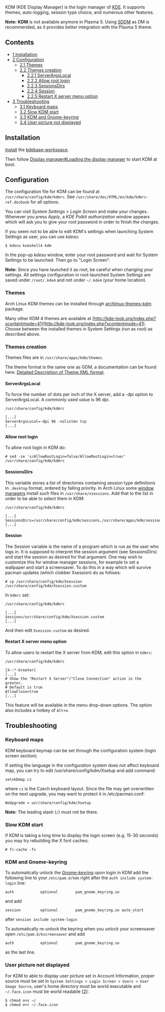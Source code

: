 KDM (KDE Display Manager) is the login manager of [KDE](/index.php/KDE "KDE"). It supports themes, auto-logging, session type choice, and numerous other features.

**Note:** **KDM** is not available anymore in Plasma 5\. Using [SDDM](/index.php/SDDM "SDDM") as DM is recommended, as it provides better integration with the Plasma 5 theme.

## Contents

*   [1 Installation](#Installation)
*   [2 Configuration](#Configuration)
    *   [2.1 Themes](#Themes)
    *   [2.2 Themes creation](#Themes_creation)
        *   [2.2.1 ServerArgsLocal](#ServerArgsLocal)
        *   [2.2.2 Allow root login](#Allow_root_login)
        *   [2.2.3 SessionsDirs](#SessionsDirs)
        *   [2.2.4 Session](#Session)
        *   [2.2.5 Restart X server menu option](#Restart_X_server_menu_option)
*   [3 Troubleshooting](#Troubleshooting)
    *   [3.1 Keyboard maps](#Keyboard_maps)
    *   [3.2 Slow KDM start](#Slow_KDM_start)
    *   [3.3 KDM and Gnome-keyring](#KDM_and_Gnome-keyring)
    *   [3.4 User picture not displayed](#User_picture_not_displayed)

## Installation

[Install](/index.php/Install "Install") the [kdebase-workspace](https://aur.archlinux.org/packages/kdebase-workspace/).

Then follow [Display manager#Loading the display manager](/index.php/Display_manager#Loading_the_display_manager "Display manager") to start KDM at boot.

## Configuration

The configuration file for KDM can be found at `/usr/share/config/kdm/kdmrc`. See `/usr/share/doc/HTML/en/kdm/kdmrc-ref.docbook` for all options.

You can visit _System Settings > Login Screen_ and make your changes. Whenever you press _Apply_, a _KDE Polkit authorization_ window appears which will ask you to give your root password in order to finish the changes.

If you seem not to be able to edit KDM's settings when launching System Settings as user, you can use _kdesu_:

```
$ kdesu kcmshell4 kdm

```

In the pop-up _kdesu_ window, enter your root password and wait for System Settings to be launched. Then go to "Login Screen".

**Note:** Since you have launched it as root, be careful when changing your settings. All settings configuration in root-launched System Settings are saved under `/root/.kde4` and not under `~/.kde4` (your home location).

### Themes

Arch Linux KDM themes can be installed through [archlinux-themes-kdm](https://www.archlinux.org/packages/?name=archlinux-themes-kdm) package.

Many other KDM 4 themes are available at [http://kde-look.org/index.php?xcontentmode=41](http://kde-look.org/index.php?xcontentmode=41). Choose between the installed themes in System Settings (run as root) as described above.

### Themes creation

Themes files are in `/usr/share/apps/kdm/themes`.

The theme format is the same one as GDM, a documentation can be found here: [Detailed Description of Theme XML format](http://projects.gnome.org//gdm/docs/2.18/thememanual.html#descofthemeformat).

#### ServerArgsLocal

To force the number of dots per inch of the X server, add a -dpi option to ServerArgsLocal. A commonly used value is 96 dpi.

 `/usr/share/config/kdm/kdmrc` 

```
[...]
ServerArgsLocal=-dpi 96 -nolisten tcp
[...]
```

#### Allow root login

To allow root login in KDM do:

```
# sed -ie 's/AllowRootLogin=false/AllowRootLogin=true/' /usr/share/config/kdm/kdmrc

```

#### SessionsDirs

This variable stores a list of directories containing session type definitions in `.desktop` format, ordered by falling priority. In Arch Linux some [window managers](/index.php/Window_managers "Window managers") install such files in `/usr/share/xsessions`. Add that to the list in order to be able to select them in KDM:

 `/usr/share/config/kdm/kdmrc` 

```
[...]
SessionsDirs=/usr/share/config/kdm/sessions,/usr/share/apps/kdm/sessions,/usr/share/xsessions
[...]
```

#### Session

The Session variable is the name of a program which is run as the user who logs in. It is supposed to interpret the session argument (see SessionsDirs) and start the session as desired for that argument. One may wish to customize this for window manager sessions, for example to set a wallpaper and start a screensaver. To do this in a way which will survive pacman updates (which clobber Xsession) do as follows:

```
# cp /usr/share/config/kdm/Xsession /usr/share/config/kdm/Xsession.custom

```

In `kdmrc` set:

 `/usr/share/config/kdm/kdmrc` 

```
[...]
Session=/usr/share/config/kdm/Xsession.custom
[...]
```

And then edit `Xsession.custom` as desired.

#### Restart X server menu option

To allow users to restart the X server from KDM, edit this option in `kdmrc`:

 `/usr/share/config/kdm/kdmrc` 

```
[X-:*-Greeter]
[...]
# Show the "Restart X Server"/"Close Connection" action in the greeter.
# Default is true
AllowClose=true
[...]
```

This feature will be available in the menu drop-down options. The option also includes a hotkey of `Alt+e`.

## Troubleshooting

### Keyboard maps

KDM keyboard keymap can be set through the configuration system (login screen section).

If setting the language in the configuration system does not affect keyboard map, you can try to edit /usr/share/config/kdm/Xsetup and add command:

```
setxkbmap cz

```

where `cz` is the Czech keyboard layout. Since the file may get overwritten on the next upgrade, you may want to protect it in /etc/pacman.conf:

```
NoUpgrade = usr/share/config/kdm/Xsetup

```

**Note:** The leading slash (`/`) must not be there.

### Slow KDM start

If KDM is taking a long time to display the login screen (e.g. 15-30 seconds) you may try rebuilding the X font caches:

```
# fc-cache -fv

```

### KDM and Gnome-keyring

To automatically unlock the [Gnome-keyring](/index.php/Gnome-keyring "Gnome-keyring") upon login in KDM add the following line to your `/etc/pam.d/kde` right after the `auth include system-login` line:

```
auth            optional        pam_gnome_keyring.so

```

and add

```
session         optional        pam_gnome_keyring.so auto_start

```

after `session include system-login`

To automatically re-unlock the keyring when you unlock your screensaver open `/etc/pam.d/kscreensaver` and add

```
auth            optional        pam_gnome_keyring.so

```

as the last line.

### User picture not displayed

For KDM to able to display user picture set in Account Information, proper source must be set in `System Settings > Login Screen > Users > User Image Source`, user's home directory must be world executable and `~/.face.icon` must be world readable [[2]](http://docs.kde.org/stable/en/kde-workspace/kdm/kdm-files.html#option-facesource):

```
$ chmod o+x ~/
$ chmod o+r ~/.face.icon

```